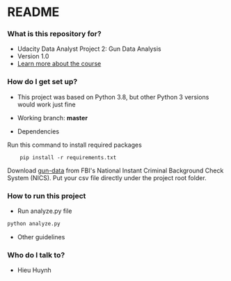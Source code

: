 # README #

### What is this repository for? ###

* Udacity Data Analyst Project 2: Gun Data Analysis 
* Version 1.0
* [Learn more about the course](https://fasfdsa)

### How do I get set up? ###

* This project was based on Python 3.8, but other Python 3 versions would work just fine

* Working branch: **master**

* Dependencies

Run this command to install required packages
```
    pip install -r requirements.txt
```

Download [gun-data](https://d17h27t6h515a5.cloudfront.net/topher/2017/November/5a0a4db8_gun-data/gun-data.xlsx) from FBI's National Instant Criminal Background Check System (NICS).
Put your csv file directly under the project root folder.

### How to run this project ###

* Run analyze.py file
```python
python analyze.py
```

* Other guidelines

### Who do I talk to? ###

* Hieu Huynh
